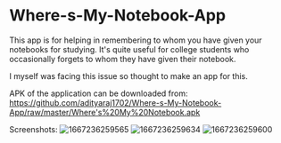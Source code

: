 # Where-s-My-Notebook-App

This app is for helping in remembering to whom you have given your notebooks for studying. It's quite useful for college students who occasionally forgets
to whom they have given their notebook.

I myself was facing this issue so thought to make an app for this.

APK of the application can be downloaded from: 
https://github.com/adityaraj1702/Where-s-My-Notebook-App/raw/master/Where's%20My%20Notebook.apk


Screenshots:
![1667236259565](https://user-images.githubusercontent.com/96390988/199076484-eace892f-c6e3-4edb-b32d-a2953de05665.jpg)
![1667236259634](https://user-images.githubusercontent.com/96390988/199076528-a9cf15cf-0fe5-4006-8277-d6dae0ef5a4c.jpg)
![1667236259600](https://user-images.githubusercontent.com/96390988/199076575-87738a48-cf20-46f1-865f-ff5c189accc3.jpg)
